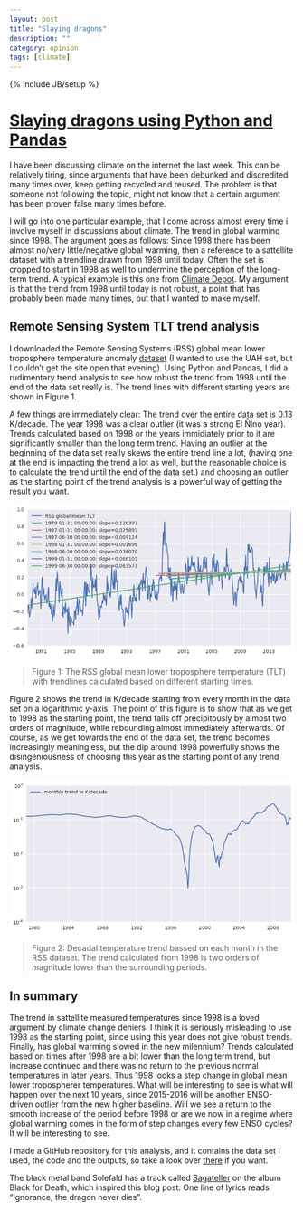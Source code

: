 ```yaml
---
layout: post
title: "Slaying dragons"
description: ""
category: opinion
tags: [climate]
---
```

{% include JB/setup %}

# [Slaying dragons using Python and Pandas](http://hansbrenna.github.io/opinion/2016/03/14/slaying-dragons)

I have been discussing climate on the internet the last week. This can be relatively tiring, since arguments that have been debunked and discredited many times over, keep getting recycled and reused. The problem is that someone not following the topic, might not know that a certain argument has been proven false many times before. 

I will go into one particular example, that I come across almost every time i involve myself in discussions about climate. The trend in global warming since 1998. The argument goes as follows: Since 1998 there has been almost no/very little/negative global warming, then a reference to a sattellite dataset with a trendline drawn from 1998 until today. Often the set is cropped to start in 1998 as well to undermine the perception of the long-term trend. A typical example is this one from [Climate Depot](http://www.climatedepot.com/2015/09/02/a-new-record-pause-length-satellite-data-no-global-warming-for-18-years-8-months/). My argument is that the trend from 1998 until today is not robust, a point that has probably been made many times, but that I wanted to make myself. 

## Remote Sensing System TLT trend analysis

I downloaded the Remote Sensing Systems (RSS) global mean lower troposphere temperature anomaly [dataset](http://data.remss.com/msu/graphics/TLT/time_series/RSS_TS_channel_TLT_Global_Land_And_Sea_v03_3.txt) (I wanted to use the UAH set, but I couldn’t get the site open that evening). Using Python and Pandas, I did a rudimentary trend analysis to see how robust the trend from 1998 until the end of the data set really is. The trend lines with different starting years are shown in Figure 1. 

A few things are immediately clear: The trend over the entire data set is 0.13 K/decade. The year 1998 was a clear outlier (it was a strong El Ñino year). Trends calculated based on 1998 or the years immidiately prior to it are significantly smaller than the long term trend. Having an outlier at the beginning of the data set really skews the entire trend line a lot, (having one at the end is impacting the trend a lot as well, but the reasonable choice is to calculate the trend until the end of the data set.) and choosing an outlier as the starting point of the trend analysis is a powerful way of getting the result you want.

![RSS trend lines](https://raw.githubusercontent.com/hansbrenna/RSS_trend_analysis/master/trendlines.png)
> Figure 1: The RSS global mean lower troposphere temperature (TLT) with trendlines calculated based on different starting times.

Figure 2 shows the trend in K/decade starting from every month in the data set on a logarithmic y-axis. The point of this figure is to show that as we get to 1998 as the starting point, the trend falls off precipitously by almost two orders of magnitude, while rebounding almost immediately afterwards. Of course, as we get towards the end of the data set, the trend becomes increasingly meaningless, but the dip around 1998 powerfully shows the disingeniousness of choosing this year as the starting point of any trend analysis. 

![RSS trend is not robust](https://raw.githubusercontent.com/hansbrenna/RSS_trend_analysis/master/trends.png)
> Figure 2: Decadal temperature trend bassed on each month in the RSS dataset. The trend calculated from 1998 is two orders of magnitude lower than the surrounding periods.

## In summary

The trend in sattellite measured temperatures since 1998 is a loved argument by climate change deniers. I think it is seriously misleading to use 1998 as the starting point, since using this year does not give robust trends. Finally, has global warming slowed in the new milennium? Trends calculated based on times after 1998 are a bit lower than the long term trend, but increase continued and there was no return to the previous normal temperatures in later years. Thus 1998 looks a step change in global mean lower tropospherer temperatures. What will be interesting to see is what will happen over the next 10 years, since 2015-2016 will be another ENSO-driven outlier from the new higher baseline. Will we see a return to the smooth increase of the period before 1998 or are we now in a regime where global warming comes in the form of step changes every few ENSO cycles? It will be interesting to see.

I made a GitHub repository for this analysis, and it contains the data set I used, the code and the outputs, so take a look over [there](https://github.com/hansbrenna/RSS_trend_analysis) if you want.

The black metal band Solefald has a track called [Sagateller](https://m.youtube.com/watch?v=F4Ki1xy55Vg) on the album Black for Death, which inspired this blog post. One line of lyrics reads “Ignorance, the dragon never dies”. 

